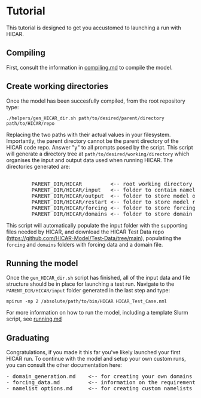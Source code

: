 
# Tutorial

This tutorial is designed to get you accustomed to launching a run with HICAR.

## Compiling

First, consult the information in [compiling.md](compiling.md) to compile the model.

## Create working directories

Once the model has been succesfully compiled, from the root repository type:

`./helpers/gen_HICAR_dir.sh path/to/desired/parent/directory path/to/HICAR/repo`

Replacing the two paths with their actual values in your filesystem. Importantly, the parent directory cannot be the parent directory of the HICAR code repo. Answer "y" to all prompts posed by the script. This script will generate a directory tree at `path/to/desired/working/directory` which organises the input and output data used when running HICAR. The directories generated are:

<pre>

        PARENT_DIR/HICAR         <-- root working directory
        PARENT_DIR/HICAR/input   <-- folder to contain namelists, forcing file lists, and supporting files
        PARENT_DIR/HICAR/output  <-- folder to store model output
        PARENT_DIR/HICAR/restart <-- folder to store model restart files
        PARENT_DIR/HICAR/forcing <-- folder to store forcing files
        PARENT_DIR/HICAR/domains <-- folder to store domain files (static input)
</pre>

This script will automatically populate the input folder with the supporting files needed by HICAR, and download the HICAR Test Data repo (https://github.com/HICAR-Model/Test-Data/tree/main), populating the `forcing` and `domains` folders with forcing data and a domain file.

## Running the model

Once the `gen_HICAR_dir.sh` script has finished, all of the input data and file structure should be in place for launching a test run. Navigate to the `PARENT_DIR/HICAR/input` folder generated in the last step and type:

`mpirun -np 2 /absolute/path/to/bin/HICAR HICAR_Test_Case.nml`

For more information on how to run the model, including a template Slurm script, see [running.md](running.md)

## Graduating

Congratulations, if you made it this far you've likely launched your first HICAR run. To continue with the model and setup your own custom runs, you can consult the other documentation here:
<pre>
- domain_generation.md    <-- for creating your own domains to use with HICAR
- forcing_data.md         <-- information on the requirements for forcing data, and how to generate forcing file lists
- namelist_options.md     <-- for creating custom namelists and getting information on namelist options
</pre>
